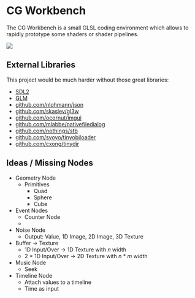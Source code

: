# CG Workbench
The CG Workbench is a small GLSL coding environment which allows to rapidly prototype some shaders or shader pipelines.

![](https://puu.sh/yOGv5/6c440d280e.png)

## External Libraries
This project would be much harder without those great libraries:
- [SDL2](https://www.libsdl.org)
- [GLM](https://glm.g-truc.net/0.9.8/index.html)
- [github.com/nlohmann/json](https://github.com/nlohmann/json)
- [github.com/skaslev/gl3w](https://github.com/skaslev/gl3w)
- [github.com/ocornut/imgui](https://github.com/ocornut/imgui)
- [github.com/mlabbe/nativefiledialog](https://github.com/mlabbe/nativefiledialog)
- [github.com/nothings/stb](https://github.com/nothings/stb)
- [github.com/syoyo/tinyobjloader](https://github.com/syoyo/tinyobjloader)
- [github.com/cxong/tinydir](https://github.com/cxong/tinydir)

## Ideas / Missing Nodes
- Geometry Node
	- Primitives
		- Quad
		- Sphere
		- Cube
- Event Nodes
	- Counter Node
	- 
- Noise Node
	- Output: Value, 1D Image, 2D Image, 3D Texture
- Buffer -> Texture
	- 1D Input/Over → 1D Texture with *n* width
	- 2 * 1D Input/Over → 2D Texture with *n* * *m* width
- Music Node
	- Seek
- Timeline Node
	- Attach values to a timeline
	- Time as input